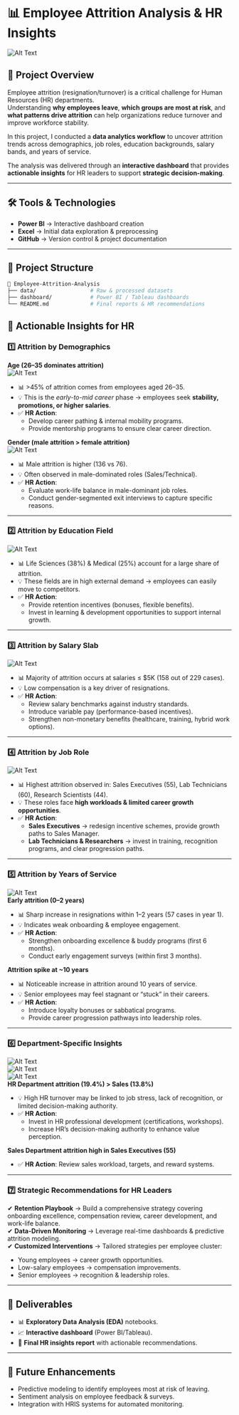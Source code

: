 
# 📊 Employee Attrition Analysis & HR Insights

![Alt Text](dashboard/all.png) <br>

## 📌 Project Overview
Employee attrition (resignation/turnover) is a critical challenge for Human Resources (HR) departments.  
Understanding **why employees leave**, **which groups are most at risk**, and **what patterns drive attrition** can help organizations reduce turnover and improve workforce stability.  

In this project, I conducted a **data analytics workflow** to uncover attrition trends across demographics, job roles, education backgrounds, salary bands, and years of service.  

The analysis was delivered through an **interactive dashboard** that provides **actionable insights** for HR leaders to support **strategic decision-making**.  

---

## 🛠️ Tools & Technologies
- **Power BI** → Interactive dashboard creation  
- **Excel** → Initial data exploration & preprocessing  
- **GitHub** → Version control & project documentation  

---

## 📂 Project Structure
```bash
📁 Employee-Attrition-Analysis
├── data/                 # Raw & processed datasets
├── dashboard/            # Power BI / Tableau dashboards
└── README.md             # Final reports & HR recommendations
```

## 🎯 Actionable Insights for HR

### 1️⃣ Attrition by Demographics  
**Age (26–35 dominates attrition)**  
![Alt Text](dashboard/age.png) <br>
- 📊 >45% of attrition comes from employees aged 26–35.  
- 💡 This is the *early-to-mid career* phase → employees seek **stability, promotions, or higher salaries**.  
- ✅ **HR Action**:  
  - Develop career pathing & internal mobility programs.  
  - Provide mentorship programs to ensure clear career direction.  

**Gender (male attrition > female attrition)**  
![Alt Text](dashboard/gender.png) <br>
- 📊 Male attrition is higher (136 vs 76).  
- 💡 Often observed in male-dominated roles (Sales/Technical).  
- ✅ **HR Action**:  
  - Evaluate work-life balance in male-dominant job roles.  
  - Conduct gender-segmented exit interviews to capture specific reasons.  

---

### 2️⃣ Attrition by Education Field  
![Alt Text](dashboard/attrition.png) <br>
- 📊 Life Sciences (38%) & Medical (25%) account for a large share of attrition.  
- 💡 These fields are in high external demand → employees can easily move to competitors.  
- ✅ **HR Action**:  
  - Provide retention incentives (bonuses, flexible benefits).  
  - Invest in learning & development opportunities to support internal growth.  

---

### 3️⃣ Attrition by Salary Slab  
![Alt Text](dashboard/salary.png) <br>
- 📊 Majority of attrition occurs at salaries ≤ $5K (158 out of 229 cases).  
- 💡 Low compensation is a key driver of resignations.  
- ✅ **HR Action**:  
  - Review salary benchmarks against industry standards.  
  - Introduce variable pay (performance-based incentives).  
  - Strengthen non-monetary benefits (healthcare, training, hybrid work options).  

---

### 4️⃣ Attrition by Job Role  
![Alt Text](dashboard/job.png) <br>
- 📊 Highest attrition observed in: Sales Executives (55), Lab Technicians (60), Research Scientists (44).  
- 💡 These roles face **high workloads & limited career growth opportunities**.  
- ✅ **HR Action**:  
  - **Sales Executives** → redesign incentive schemes, provide growth paths to Sales Manager.  
  - **Lab Technicians & Researchers** → invest in training, recognition programs, and clear progression paths.  

---

### 5️⃣ Attrition by Years of Service  
![Alt Text](dashboard/years.png) <br>
**Early attrition (0–2 years)**  
- 📊 Sharp increase in resignations within 1–2 years (57 cases in year 1).  
- 💡 Indicates weak onboarding & employee engagement.  
- ✅ **HR Action**:  
  - Strengthen onboarding excellence & buddy programs (first 6 months).  
  - Conduct early engagement surveys (within first 3 months).  

**Attrition spike at ~10 years**  
- 📊 Noticeable increase in attrition around 10 years of service.  
- 💡 Senior employees may feel stagnant or “stuck” in their careers.  
- ✅ **HR Action**:  
  - Introduce loyalty bonuses or sabbatical programs.  
  - Provide career progression pathways into leadership roles.  

---

### 6️⃣ Department-Specific Insights  
![Alt Text](dashboard/humanresources.png) <br>
![Alt Text](dashboard/sales.png) <br>
![Alt Text](dashboard/research&devoplement.png) <br>
**HR Department attrition (19.4%) > Sales (13.8%)**  
- 💡 High HR turnover may be linked to job stress, lack of recognition, or limited decision-making authority.  
- ✅ **HR Action**:  
  - Invest in HR professional development (certifications, workshops).  
  - Increase HR’s decision-making authority to enhance value perception.  

**Sales Department attrition high in Sales Executives (55)**  
- ✅ **HR Action**: Review sales workload, targets, and reward systems.  

---

### 7️⃣ Strategic Recommendations for HR Leaders  
✔ **Retention Playbook** → Build a comprehensive strategy covering onboarding excellence, compensation review, career development, and work-life balance.  
✔ **Data-Driven Monitoring** → Leverage real-time dashboards & predictive attrition modeling.  
✔ **Customized Interventions** → Tailored strategies per employee cluster:  
- Young employees → career growth opportunities.  
- Low-salary employees → compensation improvements.  
- Senior employees → recognition & leadership roles.  

---

## 📌 Deliverables  
- 📊 **Exploratory Data Analysis (EDA)** notebooks.  
- 📈 **Interactive dashboard** (Power BI/Tableau).  
- 📑 **Final HR insights report** with actionable recommendations.  

---

## 🚀 Future Enhancements  
- Predictive modeling to identify employees most at risk of leaving.  
- Sentiment analysis on employee feedback & surveys.  
- Integration with HRIS systems for automated monitoring.  
